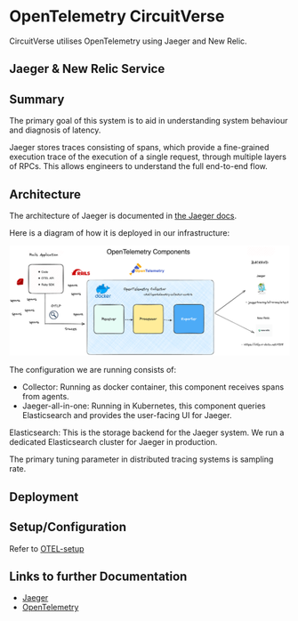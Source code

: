 # OpenTelemetry CircuitVerse

CircuitVerse utilises OpenTelemetry using Jaeger and New Relic.

## Jaeger & New Relic Service



## Summary

The primary goal of this system is to aid in understanding system behaviour and diagnosis of latency.

Jaeger stores traces consisting of spans, which provide a fine-grained execution trace of the execution of a single request, through multiple layers of RPCs.
This allows engineers to understand the full end-to-end flow.


## Architecture

The architecture of Jaeger is documented in [the Jaeger
docs](https://www.jaegertracing.io/docs/latest/architecture/).

Here is a diagram of how it is deployed in our infrastructure:

![otel-arch.png](img/otel-arch.png)

The configuration we are running consists of:

- Collector: Running as docker container, this component receives spans from agents.
- Jaeger-all-in-one: Running in Kubernetes, this component queries Elasticsearch and
  provides the user-facing UI for Jaeger.
 
Elasticsearch: This is the storage backend for the Jaeger system. We run a
  dedicated Elasticsearch cluster for Jaeger in production.

The primary tuning parameter in distributed tracing systems is sampling rate.


## Deployment


## Setup/Configuration

Refer to [OTEL-setup](https://github.com/CircuitVerse/CircuitVerse/tree/master/.otel)

## Links to further Documentation

- [Jaeger](https://www.jaegertracing.io/docs/latest/)
- [OpenTelemetry](https://opentelemetry.io/)
